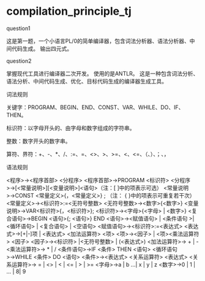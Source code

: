 # compilation_principle_tj
question1

这是第一题，一个小语言PL/0的简单编译器，包含词法分析器、语法分析器、中间代码生成。
输出四元式。

question2

掌握现代工具进行编译器二次开发。
使用的是ANTLR。
这是一种包含词法分析、语法分析、中间代码生成、优化、目标代码生成的编译器生成工具。

词法规则

关键字：PROGRAM、BEGIN、END、CONST、VAR、WHILE、DO、IF、THEN。

标识符：以字⺟开头的、由字⺟和数字组成的字符串。

整数：数字开头的数字串。

算符、界符：+、-、*、/、:=、=、<>、>、>=、<、<=、（、）、；、，

语法规则

<程序>→<程序⾸部> <分程序>
<程序⾸部>→PROGRAM <标识符>
<分程序>→[<常量说明>][<变量说明>]<语句>（注：[ ]中的项表⽰可选）
<常量说明>→CONST <常量定义>{，<常量定义>} ; （注： { }中的项表⽰可重复若⼲次）
<常量定义>→<标识符>:=<⽆符号整数>
<⽆符号整数>→<数字>{<数字>}
<变量说明>→VAR<标识符>{，<标识符>};
<标识符>→<字⺟>{<字⺟> | <数字>}
<复合语句>→BEGIN <语句>{; <语句>} END
<语句>→<赋值语句> | <条件语句 >| <循环语句> | <复合语句> | <空语句>
<赋值语句>→<标识符>:=<表达式>
<表达式>→[+|-]项 | <表达式> <加法运算符> <项>
<项>→<因⼦> | <项><乘法运算符> <因⼦>
<因⼦>→<标识符> |<⽆符号整数> | (<表达式>)
<加法运算符>→ + | -
<乘法运算符>→ * | /
<条件语句>→IF <条件> THEN <语句>
<循环语句>→WHILE <条件> DO <语句>
<条件>→<表达式> <关系运算符> <表达式>
<关系运算符>→ = | <> | < | <= | > | >=
<字⺟>→a | b …| x | y | z
<数字>→0 | 1 | … | 8| 9


